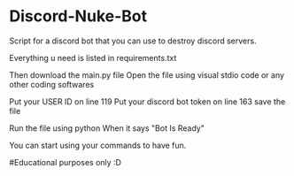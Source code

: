# Discord-Nuke-Bot
Script for a discord bot that you can use to destroy discord servers.

Everything u need is listed in requirements.txt

Then download the main.py file
Open the file using visual stdio code or any other coding softwares

Put your USER ID on line 119
Put your discord bot token on line 163
save the file

Run the file using python
When it says "Bot Is Ready"

You can start using your commands to have fun.


#Educational purposes only :D
